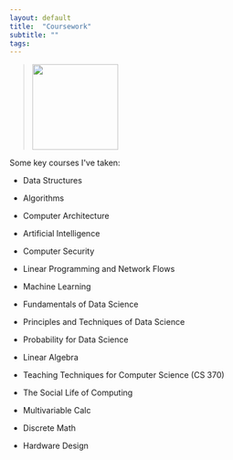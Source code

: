 ```yaml
---
layout: default
title:  "Coursework"
subtitle: ""
tags: 
---
```

> <img width="150" src="https://www.berkeley.edu/images/uploads/logo-ucberkeley.png">   

Some key courses I've taken:

* Data Structures
* Algorithms  
* Computer Architecture  
* Artificial Intelligence
* Computer Security
* Linear Programming and Network Flows

* Machine Learning
* Fundamentals of Data Science
* Principles and Techniques of Data Science
* Probability for Data Science  
* Linear Algebra   

* Teaching Techniques for Computer Science (CS 370)
* The Social Life of Computing

* Multivariable Calc  
* Discrete Math  
* Hardware Design  